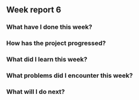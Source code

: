 ## Week report 6

### What have I done this week?

### How has the project progressed?

### What did I learn this week?

### What problems did I encounter this week?

### What will I do next?



